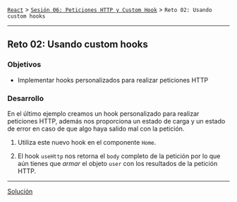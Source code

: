 [`React`](../../README.md) > [`Sesión 06: Peticiones HTTP y Custom Hook`](../Readme.md) > `Reto 02: Usando custom hooks`

---

## Reto 02: Usando custom hooks

### Objetivos

- Implementar hooks personalizados para realizar peticiones HTTP

### Desarrollo

En el último ejemplo creamos un hook personalizado para realizar peticiones HTTP, además nos proporciona un estado de carga y un estado de error en caso de que algo haya salido mal con la petición.

1. Utiliza este nuevo hook en el componente `Home`.

2. El hook `useHttp` nos retorna el `body` completo de la petición por lo que aún tienes que _armar_ el objeto `user` con los resultados de la petición HTTP.

---

[Solución](./Solucion/Readme.md)
